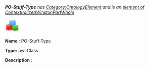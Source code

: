 ___PO-Stuff-Type__ 
 has
 [Category:OntologyElement](../../Category/OntologyElement "Category:OntologyElement") 
 and is an
 [element of](../../Property/ElementOf "Property:ElementOf") 
[ContextualizedWinstonPartWhole](../../Submissions/ContextualizedWinstonPartWhole "Submissions:ContextualizedWinstonPartWhole")_




  





[![Class](../public/images/thumb/2/27/Class.gif/45px-Class.gif)](../../Image/Class.gif "Class")


__Name__ 
 : PO-Stuff-Type
 



__Type:__ 
 owl:Class
 



__Description__ 
 :